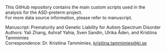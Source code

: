 This GitHub repository contains the main custom scripts used in the analysis for the ASD-preterm project.\
For more data source information, please refer to manuscript.

Manuscript: Prematurity and Genetic Liability for Autism Spectrum Disorder\
Authors: Yali Zhang, Ashraf Yahia, Sven Sandin, Ulrika Åden, and Kristiina Tammimies\
Correspondence: Dr. Kristiina Tammimies, kristiina.tammimies@ki.se

